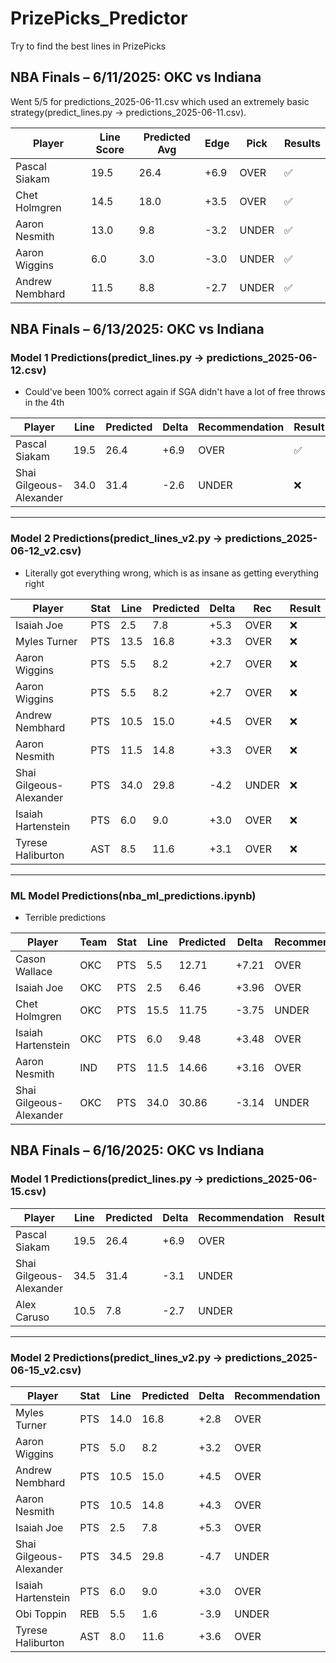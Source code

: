 # PrizePicks_Predictor
Try to find the best lines in PrizePicks

## NBA Finals – 6/11/2025: OKC vs Indiana

Went 5/5 for predictions_2025-06-11.csv which used an extremely basic strategy(predict_lines.py -> predictions_2025-06-11.csv).

| Player            | Line Score | Predicted Avg | Edge  | Pick   | Results |
|-------------------|------------|----------------|--------|--------|---------|
| Pascal Siakam     | 19.5       | 26.4           | +6.9   | OVER   | ✅       |
| Chet Holmgren     | 14.5       | 18.0           | +3.5   | OVER   | ✅       |
| Aaron Nesmith     | 13.0       | 9.8            | -3.2   | UNDER  | ✅       |
| Aaron Wiggins     | 6.0        | 3.0            | -3.0   | UNDER  | ✅       |
| Andrew Nembhard   | 11.5       | 8.8            | -2.7   | UNDER  | ✅       |
 

## NBA Finals – 6/13/2025: OKC vs Indiana

### Model 1 Predictions(predict_lines.py -> predictions_2025-06-12.csv)
- Could've been 100% correct again if SGA didn't have a lot of free throws in the 4th

| Player                  | Line | Predicted | Delta | Recommendation | Result |
|-------------------------|------|-----------|--------|----------------|--------|
| Pascal Siakam           | 19.5 | 26.4      | +6.9   | OVER           | ✅     |
| Shai Gilgeous-Alexander | 34.0 | 31.4      | -2.6   | UNDER          | ❌       |

---

### Model 2 Predictions(predict_lines_v2.py -> predictions_2025-06-12_v2.csv)
- Literally got everything wrong, which is as insane as getting everything right

| Player                  | Stat | Line | Predicted | Delta | Rec   | Result |
|-------------------------|------|------|-----------|--------|--------|--------|
| Isaiah Joe              | PTS  | 2.5  | 7.8       | +5.3   | OVER   | ❌       |
| Myles Turner            | PTS  | 13.5 | 16.8      | +3.3   | OVER   | ❌       |
| Aaron Wiggins           | PTS  | 5.5  | 8.2       | +2.7   | OVER   | ❌       |
| Aaron Wiggins           | PTS  | 5.5  | 8.2       | +2.7   | OVER   | ❌       |
| Andrew Nembhard         | PTS  | 10.5 | 15.0      | +4.5   | OVER   | ❌       |
| Aaron Nesmith           | PTS  | 11.5 | 14.8      | +3.3   | OVER   | ❌       |
| Shai Gilgeous-Alexander | PTS  | 34.0 | 29.8      | -4.2   | UNDER  | ❌       |
| Isaiah Hartenstein      | PTS  | 6.0  | 9.0       | +3.0   | OVER   | ❌       |
| Tyrese Haliburton       | AST  | 8.5  | 11.6      | +3.1   | OVER   | ❌       |

---

### ML Model Predictions(nba_ml_predictions.ipynb)
- Terrible predictions

| Player                  | Team | Stat | Line | Predicted | Delta | Recommendation | Result |
|-------------------------|------|------|------|-----------|--------|----------------|--------|
| Cason Wallace           | OKC  | PTS  | 5.5  | 12.71     | +7.21  | OVER           | ❌       |
| Isaiah Joe              | OKC  | PTS  | 2.5  | 6.46      | +3.96  | OVER           | ❌       |
| Chet Holmgren           | OKC  | PTS  | 15.5 | 11.75     | -3.75  | UNDER          | ✅       |
| Isaiah Hartenstein      | OKC  | PTS  | 6.0  | 9.48      | +3.48  | OVER           | ❌       |
| Aaron Nesmith           | IND  | PTS  | 11.5 | 14.66     | +3.16  | OVER           | ❌       |
| Shai Gilgeous-Alexander | OKC  | PTS  | 34.0 | 30.86     | -3.14  | UNDER          | ❌       |


## NBA Finals – 6/16/2025: OKC vs Indiana

### Model 1 Predictions(predict_lines.py -> predictions_2025-06-15.csv)

| Player                  | Line | Predicted | Delta | Recommendation | Result |
|-------------------------|------|-----------|--------|----------------|--------|
| Pascal Siakam           | 19.5 | 26.4      | +6.9   | OVER           |        |
| Shai Gilgeous-Alexander | 34.5 | 31.4      | -3.1   | UNDER          |        |
| Alex Caruso             | 10.5 | 7.8       | -2.7   | UNDER          |        |

---

### Model 2 Predictions(predict_lines_v2.py -> predictions_2025-06-15_v2.csv)

| Player                  | Stat | Line | Predicted | Delta | Recommendation | Result |
|-------------------------|------|------|-----------|--------|----------------|--------|
| Myles Turner            | PTS  | 14.0 | 16.8      | +2.8   | OVER           |        |
| Aaron Wiggins           | PTS  | 5.0  | 8.2       | +3.2   | OVER           |        |
| Andrew Nembhard         | PTS  | 10.5 | 15.0      | +4.5   | OVER           |        |
| Aaron Nesmith           | PTS  | 10.5 | 14.8      | +4.3   | OVER           |        |
| Isaiah Joe              | PTS  | 2.5  | 7.8       | +5.3   | OVER           |        |
| Shai Gilgeous-Alexander | PTS  | 34.5 | 29.8      | -4.7   | UNDER          |        |
| Isaiah Hartenstein      | PTS  | 6.0  | 9.0       | +3.0   | OVER           |        |
| Obi Toppin              | REB  | 5.5  | 1.6       | -3.9   | UNDER          |        |
| Tyrese Haliburton       | AST  | 8.0  | 11.6      | +3.6   | OVER           |        |
